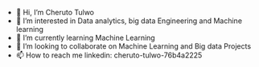 - 👋 Hi, I’m Cheruto Tulwo
- 👀 I’m interested in Data analytics, big data Engineering and Machine learning
- 🌱 I’m currently learning Machine Learning
- 💞️ I’m looking to collaborate on Machine Learning and Big data Projects
- 📫 How to reach me linkedin: cheruto-tulwo-76b4a2225

<!---
Tulwo/Tulwo is a ✨ special ✨ repository because its `README.md` (this file) appears on your GitHub profile.
You can click the Preview link to take a look at your changes.
--->
